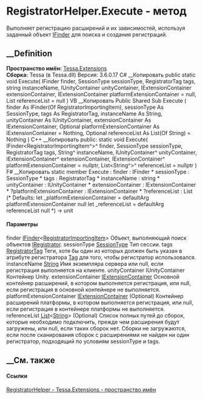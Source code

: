 # RegistratorHelper.Execute - метод
Выполняет регистрацию расширений и их зависимостей, используя заданный объект
[IFinder<T>](T_Tessa_Platform_Composition_IFinder_1.htm) для поиска и создания
регистраций.
## __Definition
 **Пространство имён:** [Tessa.Extensions](N_Tessa_Extensions.htm)  
 **Сборка:** Tessa (в Tessa.dll) Версия: 3.6.0.17
C# __Копировать
     public static void Execute(
    	IFinder<RegistratorImportingItem> finder,
    	SessionType sessionType,
    	RegistratorTag tags,
    	string instanceName,
    	IUnityContainer unityContainer,
    	IExtensionContainer extensionContainer,
    	IExtensionContainer platformExtensionContainer = null,
    	List<string> referenceList = null
    )
VB __Копировать
     Public Shared Sub Execute ( 
    	finder As IFinder(Of RegistratorImportingItem),
    	sessionType As SessionType,
    	tags As RegistratorTag,
    	instanceName As String,
    	unityContainer As IUnityContainer,
    	extensionContainer As IExtensionContainer,
    	Optional platformExtensionContainer As IExtensionContainer = Nothing,
    	Optional referenceList As List(Of String) = Nothing
    )
C++ __Копировать
     public:
    static void Execute(
    	IFinder<RegistratorImportingItem^>^ finder, 
    	SessionType sessionType, 
    	RegistratorTag tags, 
    	String^ instanceName, 
    	IUnityContainer^ unityContainer, 
    	IExtensionContainer^ extensionContainer, 
    	IExtensionContainer^ platformExtensionContainer = nullptr, 
    	List<String^>^ referenceList = nullptr
    )
F# __Копировать
     static member Execute : 
            finder : IFinder<RegistratorImportingItem> * 
            sessionType : SessionType * 
            tags : RegistratorTag * 
            instanceName : string * 
            unityContainer : IUnityContainer * 
            extensionContainer : IExtensionContainer * 
            ?platformExtensionContainer : IExtensionContainer * 
            ?referenceList : List<string> 
    (* Defaults:
            let _platformExtensionContainer = defaultArg platformExtensionContainer null
            let _referenceList = defaultArg referenceList null
    *)
    -> unit 
#### Параметры
finder
[IFinder](T_Tessa_Platform_Composition_IFinder_1.htm)<[RegistratorImportingItem](T_Tessa_Extensions_RegistratorImportingItem.htm)>
    Объект, выполняющий поиск объектов [IRegistrator](T_Tessa_Extensions_IRegistrator.htm).
sessionType [SessionType](T_Tessa_Platform_Runtime_SessionType.htm)
    Тип сессии.
tags [RegistratorTag](T_Tessa_Extensions_RegistratorTag.htm)
     Теги, хотя бы один из которых должен быть указан в атрибуте регистратора [Tag](P_Tessa_Extensions_RegistratorAttribute_Tag.htm) для того, чтобы регистратор использовался. 
instanceName [String](https://learn.microsoft.com/dotnet/api/system.string)
    Имя экземпляра сервера или null, если регистрация выполняется на клиенте.
unityContainer IUnityContainer
    Контейнер Unity.
extensionContainer
[IExtensionContainer](T_Tessa_Extensions_IExtensionContainer.htm)
     Основной контейнер расширений, в котором выполняется регистрация, или null, если регистрация в основной контейнере не выполняется. 
platformExtensionContainer
[IExtensionContainer](T_Tessa_Extensions_IExtensionContainer.htm) (Optional)
     Контейнер расширений платформы, в котором выполняется регистрация, или null, если регистрация в контейнере платформы не выполняется. 
referenceList
[List](https://learn.microsoft.com/dotnet/api/system.collections.generic.list-1)<[String](https://learn.microsoft.com/dotnet/api/system.string)>
(Optional)
     Список полных путей до сборок, которые необходимо подключить, прежде чем расширения будут загружены, или null, если таких сборок нет. Сборки не загружаются, если после сканирования сборок с расширениями не найден ни один регистратор, подходящий по условиям sessionType и tags. 
## __См. также
#### Ссылки
[RegistratorHelper - ](T_Tessa_Extensions_RegistratorHelper.htm)
[Tessa.Extensions - пространство имён](N_Tessa_Extensions.htm)
